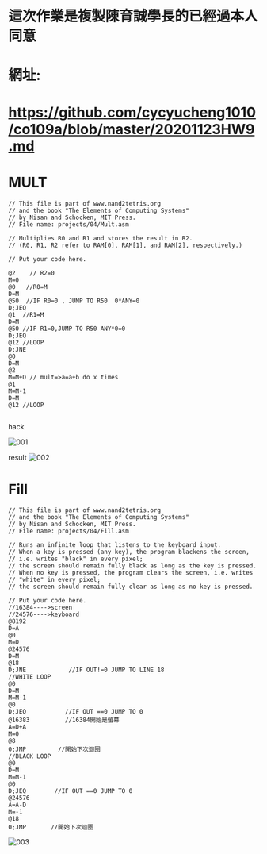 # 這次作業是複製陳育誠學長的已經過本人同意
# 網址:
# https://github.com/cycyucheng1010/co109a/blob/master/20201123HW9.md
# MULT
```
// This file is part of www.nand2tetris.org
// and the book "The Elements of Computing Systems"
// by Nisan and Schocken, MIT Press.
// File name: projects/04/Mult.asm

// Multiplies R0 and R1 and stores the result in R2.
// (R0, R1, R2 refer to RAM[0], RAM[1], and RAM[2], respectively.)

// Put your code here.

@2    // R2=0
M=0
@0   //R0=M 
D=M
@50  //IF R0=0 , JUMP TO R50  0*ANY=0
D;JEQ 
@1  //R1=M
D=M
@50 //IF R1=0,JUMP TO R50 ANY*0=0
D;JEQ
@12 //LOOP 
D;JNE
@0
D=M
@2
M=M+D // mult=>a=a+b do x times 
@1
M=M-1
D=M
@12 //LOOP


```
hack

![001](https://user-images.githubusercontent.com/81726807/149134347-9cf67d76-be7e-4e04-a4ad-1bdb3c0d7c70.png)


result
![002](https://user-images.githubusercontent.com/81726807/149134374-af7aba73-3593-4be7-b8c4-a73a00576f11.png)
 
# Fill
```
// This file is part of www.nand2tetris.org
// and the book "The Elements of Computing Systems"
// by Nisan and Schocken, MIT Press.
// File name: projects/04/Fill.asm

// Runs an infinite loop that listens to the keyboard input.
// When a key is pressed (any key), the program blackens the screen,
// i.e. writes "black" in every pixel;
// the screen should remain fully black as long as the key is pressed. 
// When no key is pressed, the program clears the screen, i.e. writes
// "white" in every pixel;
// the screen should remain fully clear as long as no key is pressed.

// Put your code here.
//16384---->screen
//24576---->keyboard
@8192               
D=A               
@0                
M=D                
@24576
D=M
@18                  
D;JNE            //IF OUT!=0 JUMP TO LINE 18
//WHITE LOOP
@0
D=M               
M=M-1                
@0              
D;JEQ           //IF OUT ==0 JUMP TO 0     
@16383          //16384開始是螢幕
A=D+A                
M=0              
@8                
0;JMP         //開始下次迴圈       
//BLACK LOOP
@0
D=M
M=M-1
@0
D;JEQ        //IF OUT ==0 JUMP TO 0        
@24576
A=A-D
M=-1
@18
0;JMP       //開始下次迴圈
```
![003](https://user-images.githubusercontent.com/81726807/149135052-12b91c31-5ac5-4bf3-afcb-744561bc58dc.png)
